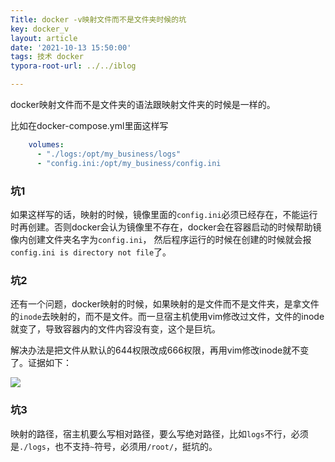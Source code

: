 ```yaml
---
Title: docker -v映射文件而不是文件夹时候的坑
key: docker_v
layout: article
date: '2021-10-13 15:50:00'
tags: 技术 docker
typora-root-url: ../../iblog

---
```

docker映射文件而不是文件夹的语法跟映射文件夹的时候是一样的。

比如在docker-compose.yml里面这样写

```yaml
    volumes:
      - "./logs:/opt/my_business/logs"
      - "config.ini:/opt/my_business/config.ini
```

### 坑1

如果这样写的话，映射的时候，镜像里面的`config.ini`必须已经存在，不能运行时再创建。否则docker会认为镜像里不存在，docker会在容器启动的时候帮助镜像内创建文件夹名字为`config.ini`， 然后程序运行的时候在创建的时候就会报`config.ini is directory not file`了。

### 坑2

还有一个问题，docker映射的时候，如果映射的是文件而不是文件夹，是拿文件的`inode`去映射的，而不是文件。而一旦宿主机使用vim修改过文件，文件的inode就变了，导致容器内的文件内容没有变，这个是巨坑。

解决办法是把文件从默认的644权限改成666权限，再用vim修改inode就不变了。证据如下：

![](https://img.azhangbaobao.cn/img/20211013153539.png)

### 坑3

映射的路径，宿主机要么写相对路径，要么写绝对路径，比如`logs`不行，必须是`./logs`，也不支持`~`符号，必须用`/root/`，挺坑的。

